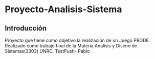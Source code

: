 ﻿# Proyecto-Analisis-Sistema
## Introducción
Proyecto que tiene como objetivo la realización de un Juego PRODE.
Realizado como trabajo final de la Materia Analisis y Diseno de Sistemas(3303) UNRC. 
TestPush- Pablo

